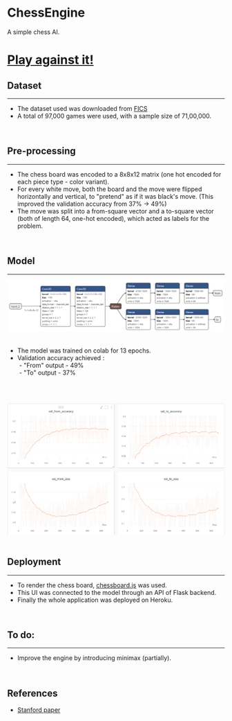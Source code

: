 # ChessEngine
A simple chess AI.

<a href="https://hybrid-chess-app.herokuapp.com/"><h1>Play against it!</h1></a>

## Dataset
---

- The dataset used was downloaded from <a href="https://www.ficsgames.org/download.html">FICS</a>
- A total of 97,000 games were used, with a sample size of 71,00,000.
<br>

## Pre-processing
---

- The chess board was encoded to a 8x8x12 matrix (one hot encoded for each piece type - color variant).
- For every white move, both the board and the move were flipped horizontally and vertical, to "pretend" as if it was black's move. (This improved the validation accuracy from 37% -> 49%)
- The move was split into a from-square vector and a to-square vector (both of length 64, one-hot encoded), which acted as labels for the problem.
<br>

## Model
---

<center>
<img src="static/img/model.png"><br><br></center>

- The model was trained on colab for 13 epochs.<br>
- Validation accuracy achieved :<br>
&nbsp;- "From" output - 49%<br>
&nbsp;- "To" output - 37%
<p>
<br><br>
<center><img src="static/img/graph.png"></center>
<br>

## Deployment
---- 

- To render the chess board, <a href="https://chessboardjs.com/">chessboard.js</a> was used.
- This UI was connected to the model through an API of Flask backend.
- Finally the whole application was deployed on Heroku.
<br>

## To do:
----
- Improve the engine by introducing minimax (partially).
<br>

## References
- <a href="https://pdfs.semanticscholar.org/28a9/fff7208256de548c273e96487d750137c31d.pdf?source=post_page---------------------------"> Stanford paper</a>
